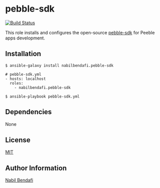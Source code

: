 pebble-sdk
==========

[![Build Status](https://travis-ci.org/nabilbendafi/ansible-role-pebble-sdk.png?branch=master)](https://travis-ci.org/nabilbendafi/ansible-role-pebble-sdk)

This role installs and configures the open-source [pebble-sdk](https://developer.pebble.com/sdk/) for Peeble apps development.

Installation
------------

```
$ ansible-galaxy install nabilbendafi.pebble-sdk
```

```
# pebble-sdk.yml
- hosts: localhost
  roles:
    - nabilbendafi.pebble-sdk
```

```
$ ansible-playbook pebble-sdk.yml
```

Dependencies
------------

None

License
-------

[MIT](LICENSE.txt)

Author Information
------------------

[Nabil Bendafi](https://github.com/nabilbendafi)
